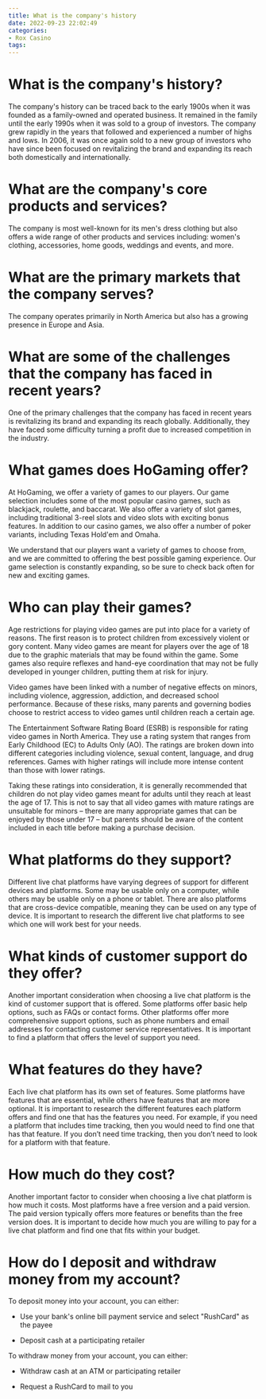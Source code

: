 ```yaml
---
title: What is the company's history
date: 2022-09-23 22:02:49
categories:
- Rox Casino
tags:
---
```



#  What is the company's history?

The company's history can be traced back to the early 1900s when it was founded as a family-owned and operated business. It remained in the family until the early 1990s when it was sold to a group of investors. The company grew rapidly in the years that followed and experienced a number of highs and lows. In 2006, it was once again sold to a new group of investors who have since been focused on revitalizing the brand and expanding its reach both domestically and internationally.

# What are the company's core products and services?

The company is most well-known for its men's dress clothing but also offers a wide range of other products and services including: women's clothing, accessories, home goods, weddings and events, and more.

# What are the primary markets that the company serves?

The company operates primarily in North America but also has a growing presence in Europe and Asia.

# What are some of the challenges that the company has faced in recent years?

One of the primary challenges that the company has faced in recent years is revitalizing its brand and expanding its reach globally. Additionally, they have faced some difficulty turning a profit due to increased competition in the industry.

#  What games does HoGaming offer?

At HoGaming, we offer a variety of games to our players. Our game selection includes some of the most popular casino games, such as blackjack, roulette, and baccarat. We also offer a variety of slot games, including traditional 3-reel slots and video slots with exciting bonus features. In addition to our casino games, we also offer a number of poker variants, including Texas Hold'em and Omaha.

We understand that our players want a variety of games to choose from, and we are committed to offering the best possible gaming experience. Our game selection is constantly expanding, so be sure to check back often for new and exciting games.

#  Who can play their games?

Age restrictions for playing video games are put into place for a variety of reasons. The first reason is to protect children from excessively violent or gory content. Many video games are meant for players over the age of 18 due to the graphic materials that may be found within the game. Some games also require reflexes and hand-eye coordination that may not be fully developed in younger children, putting them at risk for injury.

Video games have been linked with a number of negative effects on minors, including violence, aggression, addiction, and decreased school performance. Because of these risks, many parents and governing bodies choose to restrict access to video games until children reach a certain age.

The Entertainment Software Rating Board (ESRB) is responsible for rating video games in North America. They use a rating system that ranges from Early Childhood (EC) to Adults Only (AO). The ratings are broken down into different categories including violence, sexual content, language, and drug references. Games with higher ratings will include more intense content than those with lower ratings.

Taking these ratings into consideration, it is generally recommended that children do not play video games meant for adults until they reach at least the age of 17. This is not to say that all video games with mature ratings are unsuitable for minors – there are many appropriate games that can be enjoyed by those under 17 – but parents should be aware of the content included in each title before making a purchase decision.

#  What platforms do they support?

Different live chat platforms have varying degrees of support for different devices and platforms. Some may be usable only on a computer, while others may be usable only on a phone or tablet. There are also platforms that are cross-device compatible, meaning they can be used on any type of device. It is important to research the different live chat platforms to see which one will work best for your needs.

# What kinds of customer support do they offer?

Another important consideration when choosing a live chat platform is the kind of customer support that is offered. Some platforms offer basic help options, such as FAQs or contact forms. Other platforms offer more comprehensive support options, such as phone numbers and email addresses for contacting customer service representatives. It is important to find a platform that offers the level of support you need.

# What features do they have?

Each live chat platform has its own set of features. Some platforms have features that are essential, while others have features that are more optional. It is important to research the different features each platform offers and find one that has the features you need. For example, if you need a platform that includes time tracking, then you would need to find one that has that feature. If you don’t need time tracking, then you don’t need to look for a platform with that feature.

# How much do they cost?

Another important factor to consider when choosing a live chat platform is how much it costs. Most platforms have a free version and a paid version. The paid version typically offers more features or benefits than the free version does. It is important to decide how much you are willing to pay for a live chat platform and find one that fits within your budget.

#  How do I deposit and withdraw money from my account?

To deposit money into your account, you can either:

- Use your bank's online bill payment service and select "RushCard" as the payee

- Deposit cash at a participating retailer

To withdraw money from your account, you can either:

- Withdraw cash at an ATM or participating retailer

- Request a RushCard to mail to you